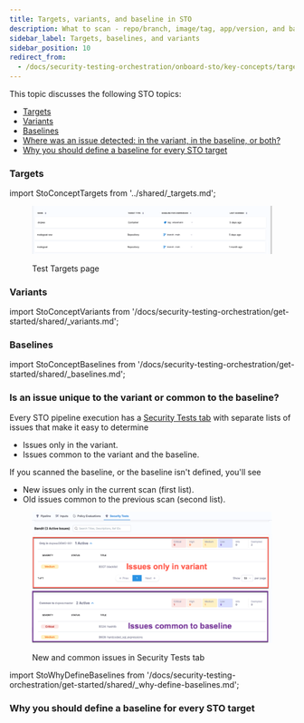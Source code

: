 ```yaml
---
title: Targets, variants, and baseline in STO
description: What to scan - repo/branch, image/tag, app/version, and baseline (root) element.
sidebar_label: Targets, baselines, and variants
sidebar_position: 10
redirect_from:
  - /docs/security-testing-orchestration/onboard-sto/key-concepts/targets-and-baselines
---
```


This topic discusses the following STO topics:
- [Targets](#targets)
- [Variants](#variants)
- [Baselines](#baselines)
- [Where was an issue detected: in the variant, in the baseline, or both?](#where-was-an-issue-detected-in-the-variant-in-the-baseline-or-both)
- [Why you should define a baseline for every STO target](#why-you-should-define-a-baseline-for-every-sto-target)


### Targets


import StoConceptTargets from '../shared/_targets.md';


<StoConceptTargets />

<figure>

![Targets and baselines in the Test Targets page](../static/targets-and-baselines.png)

<figcaption>Test Targets page</figcaption>
</figure>

### Variants


import StoConceptVariants from '/docs/security-testing-orchestration/get-started/shared/_variants.md';


<StoConceptVariants />

### Baselines


import StoConceptBaselines from '/docs/security-testing-orchestration/get-started/shared/_baselines.md';


<StoConceptBaselines />

### Is an issue unique to the variant or common to the baseline? 

Every STO pipeline execution has a [Security Tests tab](/docs/security-testing-orchestration/use-sto/view-and-troubleshoot-vulnerabilities/view-scan-results) with separate lists of issues that make it easy to determine

- Issues only in the variant.
- Issues common to the variant and the baseline.

If you scanned the baseline, or the baseline isn't defined, you'll see
  - New issues only in the current scan (first list).
  - Old issues common to the previous scan (second list). 

<figure>


![Targets and baselines in the Test Targets page](../static/new-vs-common-issues-in-security-test-results.png)

<figcaption>New and common issues in Security Tests tab</figcaption>
</figure>


import StoWhyDefineBaselines from '/docs/security-testing-orchestration/get-started/shared/_why-define-baselines.md';


### Why you should define a baseline for every STO target

<StoWhyDefineBaselines />


